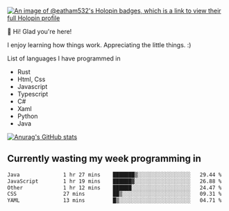 [![An image of @eatham532's Holopin badges, which is a link to view their full Holopin profile](https://holopin.me/eatham532)](https://holopin.io/@eatham532)


👋 Hi! Glad you're here!

I enjoy learning how things work. Appreciating the little things. :)


List of languages I have programmed in
- Rust
- Html, Css
- Javascript
- Typescript
- C#
- Xaml
- Python
- Java

[![Anurag's GitHub stats](https://github-readme-stats.vercel.app/api?username=Eatham532&theme=dark)](https://github.com/anuraghazra/github-readme-stats)


## Currently wasting my week programming in
<!--START_SECTION:waka-->

```txt
Java              1 hr 27 mins    ███████▒░░░░░░░░░░░░░░░░░   29.44 %
JavaScript        1 hr 19 mins    ██████▓░░░░░░░░░░░░░░░░░░   26.88 %
Other             1 hr 12 mins    ██████░░░░░░░░░░░░░░░░░░░   24.47 %
CSS               27 mins         ██▒░░░░░░░░░░░░░░░░░░░░░░   09.31 %
YAML              13 mins         █▒░░░░░░░░░░░░░░░░░░░░░░░   04.71 %
```

<!--END_SECTION:waka-->
